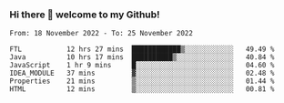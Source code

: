 ### Hi there 👋 welcome to my Github! 

<!--START_SECTION:waka-->

```text
From: 18 November 2022 - To: 25 November 2022

FTL           12 hrs 27 mins  ████████████▒░░░░░░░░░░░░   49.49 %
Java          10 hrs 17 mins  ██████████▒░░░░░░░░░░░░░░   40.84 %
JavaScript    1 hr 9 mins     █░░░░░░░░░░░░░░░░░░░░░░░░   04.60 %
IDEA_MODULE   37 mins         ▓░░░░░░░░░░░░░░░░░░░░░░░░   02.48 %
Properties    21 mins         ▒░░░░░░░░░░░░░░░░░░░░░░░░   01.44 %
HTML          12 mins         ▒░░░░░░░░░░░░░░░░░░░░░░░░   00.81 %
```

<!--END_SECTION:waka-->
